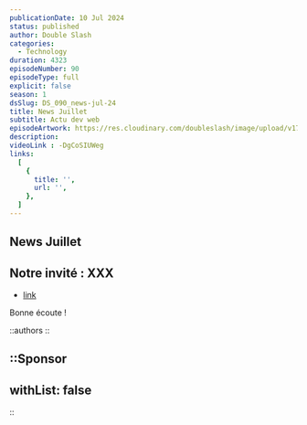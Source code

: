 ```yaml
---
publicationDate: 10 Jul 2024
status: published
author: Double Slash
categories:
  - Technology
duration: 4323
episodeNumber: 90
episodeType: full
explicit: false
season: 1
dsSlug: DS_090_news-jul-24
title: News Juillet
subtitle: Actu dev web
episodeArtwork: https://res.cloudinary.com/doubleslash/image/upload/v1720611285/episode/ART_90_weynbo.png
description: 
videoLink : -DgCoSIUWeg
links:
  [
    {
      title: '',
      url: '',
    },
  ]
---
```

## News Juillet

## Notre invité : XXX

- [link](http)

Bonne écoute !

::authors
::

::Sponsor
---
withList: false
---
::
